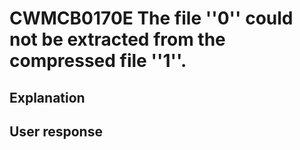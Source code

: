 # CWMCB0170E The file ''0'' could not be extracted from the compressed file ''1''.

## Explanation

## User response